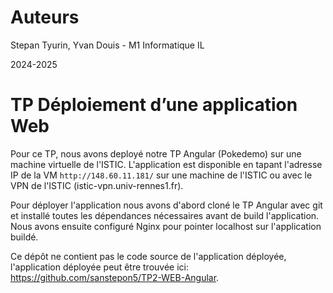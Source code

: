 # Auteurs
Stepan Tyurin, Yvan Douis - M1 Informatique IL

2024-2025

# TP Déploiement d’une application Web
Pour ce TP, nous avons deployé notre TP Angular (Pokedemo) sur une machine virtuelle de l'ISTIC. L'application est disponible en tapant l'adresse IP de la VM `http://148.60.11.181/` sur une machine de l'ISTIC ou avec le VPN de l'ISTIC (istic-vpn.univ-rennes1.fr). 

Pour déployer l'application nous avons d'abord cloné le TP Angular avec git et installé toutes les dépendances nécessaires avant de build l'application. Nous avons ensuite configuré Nginx pour pointer localhost sur l'application buildé.

Ce dépôt ne contient pas le code source de l'application déployée, l'application déployée peut être trouvée ici: https://github.com/sanstepon5/TP2-WEB-Angular.





